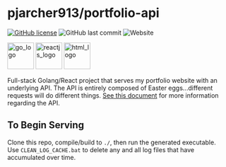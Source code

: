 # pjarcher913/portfolio-api
[![GitHub license](https://img.shields.io/badge/license-MIT-blue.svg)](https://github.com/pjarcher913/portfolio-api/blob/master/LICENSE)
![GitHub last commit](https://img.shields.io/github/last-commit/pjarcher913/portfolio-api)
![Website](https://img.shields.io/website?up_color=%23e8b50e&up_message=https%3A%2F%2Fpjarcher913.github.io&url=https%3A%2F%2Fpjarcher913.github.io)

<img src="https://golang.org/lib/godoc/images/go-logo-blue.svg"  alt="go_logo" width="60px" height="60px"/> <img src="https://cdn4.iconfinder.com/data/icons/logos-3/600/React.js_logo-512.png"  alt="reactjs_logo" width="60px" height="60px"/> <img src="https://upload.wikimedia.org/wikipedia/commons/thumb/6/61/HTML5_logo_and_wordmark.svg/1200px-HTML5_logo_and_wordmark.svg.png"  alt="html_logo" width="60px" height="60px"/>

Full-stack Golang/React project that serves my portfolio website with an underlying API.
The API is entirely composed of Easter eggs...different requests will do different things.
[See this document](./API_DOCUMENTATION.md) for more information regarding the API.

## To Begin Serving

Clone this repo, compile/build to `./`, then run the generated executable.
<br/>
Use `CLEAN_LOG_CACHE.bat` to delete any and all log files that have accumulated over time.
